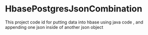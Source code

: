# HbasePostgresJsonCombination
This project code id for putting data into hbase using java code , and appending one json inside of another json object

